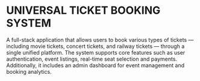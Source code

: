 # UNIVERSAL TICKET BOOKING SYSTEM
A full-stack application that allows users to book various types of tickets — including movie tickets, concert tickets, and railway tickets — through a single unified platform. The system supports core features such as user authentication, event listings, real-time seat selection and payments. Additionally, it includes an admin dashboard for event management and booking analytics.
